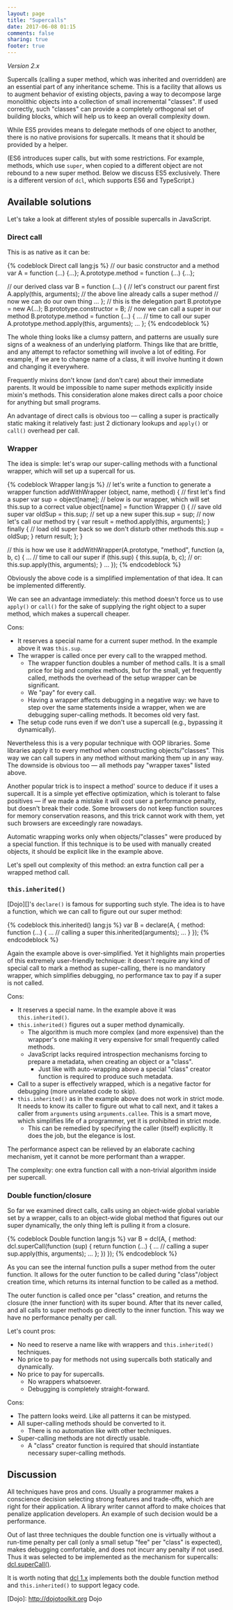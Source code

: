 ```yaml
---
layout: page
title: "Supercalls"
date: 2017-06-08 01:15
comments: false
sharing: true
footer: true
---
```


*Version 2.x*

Supercalls (calling a super method, which was inherited and overridden) are an essential part of any inheritance scheme. This is a facility that allows us to augment behavior of existing objects, paving a way to decompose large monolithic objects into a collection of small incremental "classes". If used correctly, such "classes" can provide a completely orthogonal set of building blocks, which will help us to keep an overall complexity down.

While ES5 provides means to delegate methods of one object to another, there is no native provisions for supercalls. It means that it should be provided by a helper.

(ES6 introduces super calls, but with some restrictions. For example, methods, which use `super`, when copied to a different object are not rebound to a new super method. Below we discuss ES5 exclusively. There is a different version of `dcl`, which supports ES6 and TypeScript.)

## Available solutions

Let's take a look at different styles of possible supercalls in JavaScript.

### Direct call

This is as native as it can be:

{% codeblock Direct call lang:js %}
// our basic constructor and a method
var A = function (...) {...};
A.prototype.method = function (...) {...};

// our derived class
var B = function (...) {
  // let's construct our parent first
  A.apply(this, arguments);
  // the above line already calls a super method
  // now we can do our own thing
  ...
};
// this is the delegation part
B.prototype = new A(...);
B.prototype.constructor = B;
// now we can call a super in our method
B.prototype.method = function (...) {
  ...
  // time to call our super
  A.prototype.method.apply(this, arguments);
  ...
};
{% endcodeblock %}

The whole thing looks like a clumsy pattern, and patterns are usually sure signs of a weakness of an underlying platform. Things like that are brittle, and any attempt to refactor something will involve a lot of editing. For example, if we are to change name of a class, it will involve hunting it down and changing it everywhere.

Frequently mixins don't know (and don't care) about their immediate parents. It would be impossible to name super methods explicitly inside mixin's methods. This consideration alone makes direct calls a poor choice for anything but small programs.

An advantage of direct calls is obvious too &mdash; calling a super is practically static making it relatively fast: just 2 dictionary lookups and `apply()` or `call()` overhead per call.

### Wrapper

The idea is simple: let's wrap our super-calling methods with a functional wrapper, which will set up a supercall for us.

{% codeblock Wrapper lang:js %}
// let's write a function to generate a wrapper
function addWithWrapper (object, name, method) {
  // first let's find a super
  var sup = object[name];
  // below is our wrapper, which will set this.sup to a correct value
  object[name] = function Wrapper () {
    // save old super
    var oldSup = this.sup;
    // set up a new super
    this.sup = sup;
    // now let's call our method
    try {
        var result = method.apply(this, arguments);
    } finally {
        // load old super back so we don't disturb other methods
        this.sup = oldSup;
    }
    return result;
  };
}

// this is how we use it
addWithWrapper(A.prototype, "method", function (a, b, c) {
  ...
  // time to call our super
  if (this.sup) {
    this.sup(a, b, c);
    // or: this.sup.apply(this, arguments);
  }
  ...
});
{% endcodeblock %}

Obviously the above code is a simplified implementation of that idea. It can be implemented differently.

We can see an advantage immediately: this method doesn't force us to use `apply()` or `call()` for the sake of supplying the right object to a super method, which makes a supercall cheaper.

Cons:

* It reserves a special name for a current super method. In the example above it was `this.sup`.
* The wrapper is called once per every call to the wrapped method.
  * The wrapper function doubles a number of method calls. It is a small price for big and complex methods, but for the small, yet frequently called, methods the overhead of the setup wrapper can be significant.
  * We "pay" for every call.
  * Having a wrapper affects debugging in a negative way: we have to step over the same statements inside a wrapper, when we are debugging super-calling methods. It becomes old very fast.
* The setup code runs even if we don't use a supercall (e.g., bypassing it dynamically).

Nevertheless this is a very popular technique with OOP libraries. Some libraries apply it to every method when constructing objects/"classes". This way we can call supers in any method without marking them up in any way. The downside is obvious too &mdash; all methods pay "wrapper taxes" listed above.

Another popular trick is to inspect a method' source to deduce if it uses a supercall. It is a simple yet effective optimization, which is tolerant to false positives &mdash; if we made a mistake it will cost user a performance penalty, but doesn't break their code. Some browsers do not keep function sources for memory conservation reasons, and this trick cannot work with them, yet such browsers are exceedingly rare nowadays.

Automatic wrapping works only when objects/"classes" were produced by a special function. If this technique is to be used with manually created objects, it should be explicit like in the example above.

Let's spell out complexity of this method: an extra function call per a wrapped method call.

### `this.inherited()`

[Dojo][]'s `declare()` is famous for supporting such style. The idea is to have a function, which we can call to figure out our super method:

{% codeblock this.inherited() lang:js %}
var B = declare(A, {
  method: function (...) {
    ...
    // calling a super
    this.inherited(arguments);
    ...
  }
});
{% endcodeblock %}

Again the example above is over-simplified. Yet it highlights main properties of this extremely user-friendly technique: it doesn't require any kind of special call to mark a method as super-calling, there is no mandatory wrapper, which simplifies debugging, no performance tax to pay if a super is not called.

Cons:

* It reserves a special name. In the example above it was `this.inherited()`.
* `this.inherited()` figures out a super method dynamically.
  * The algorithm is much more complex (and more expensive) than the wrapper's one making it very expensive for small frequently called methods.
  * JavaScript lacks required introspection mechanisms forcing to prepare a metadata, when creating an object or a "class".
    * Just like with auto-wrapping above a special "class" creator function is required to produce such metadata.
* Call to a super is effectively wrapped, which is a negative factor for debugging (more unrelated code to skip).
* `this.inherited()` as in the example above does not work in strict mode. It needs to know its caller to figure out what to call next, and it takes a caller from `arguments` using `arguments.callee`. This is a smart move, which simplifies life of a programmer, yet it is prohibited in strict mode.
  * This can be remedied by specifying the caller (itself) explicitly. It does the job, but the elegance is lost.

The performance aspect can be relieved by an elaborate caching mechanism, yet it cannot be more performant than a wrapper.

The complexity: one extra function call with a non-trivial algorithm inside per supercall.

### Double function/closure

So far we examined direct calls, calls using an object-wide global variable set by a wrapper, calls to an object-wide global method that figures out our super dynamically, the only thing left is pulling it from a closure.

{% codeblock Double function lang:js %}
var B = dcl(A, {
  method: dcl.superCall(function (sup) {
    return function (...) {
      ...
      // calling a super
      sup.apply(this, arguments);
      ...
    };
  })
});
{% endcodeblock %}

As you can see the internal function pulls a super method from the outer function. It allows for the outer function to be called during "class"/object creation time, which returns its internal function to be called as a method.

The outer function is called once per "class" creation, and returns the closure (the inner function) with its super bound. After that its never called, and all calls to super methods go directly to the inner function. This way we have no performance penalty per call.

Let's count pros:

* No need to reserve a name like with wrappers and `this.inherited()` techniques.
* No price to pay for methods not using supercalls both statically and dynamically.
* No price to pay for supercalls.
  * No wrappers whatsoever.
  * Debugging is completely straight-forward.

Cons:

* The pattern looks weird. Like all patterns it can be mistyped.
* All super-calling methods should be converted to it.
  * There is no automation like with other techniques.
* Super-calling methods are not directly usable.
  * A "class" creator function is required that should instantiate necessary super-calling methods.

## Discussion

All techniques have pros and cons. Usually a programmer makes a conscience decision selecting strong features and trade-offs, which are right for their application. A library writer cannot afford to make choices that penalize application developers. An example of such decision would be a performance.

Out of last three techniques the double function one is virtually without a run-time penalty per call (only a small setup "fee" per "class" is expected), makes debugging comfortable, and does not incurr any penalty if not used. Thus it was selected to be implemented as the mechanism for supercalls: [dcl.superCall()](../dcl_js/supercall).

It is worth noting that [dcl 1.x](/1.x/docs/) implements both the double function method and `this.inherited()` to support legacy code.

[Dojo]:  http://dojotoolkit.org  Dojo
